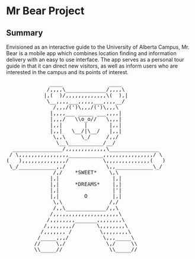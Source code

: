 # Mr Bear Project

## Summary
        
Envisioned as an interactive guide to the University of Alberta Campus, Mr. Bear is a mobile app which combines location finding and information delivery with an easy to use interface.  The app serves as a personal tour guide in that it can direct new visitors, as well as inform users who are interested in the campus and its points of interest.  	
        
<pre>
              ____               ____              
             /,,,,\_____________/,,,,\             
            |,(  )/,,,,,,,,,,,,,\(  ),|             
             \__,,,,___,,,,,___,,,,__/              
               /,,,/(')\,,,/(')\,,,\               
              |,,,,___ _____ ___,,,,|               
              |,,,/   \\o_o//   \,,,|               
              |,,|       |       |,,|               
              |,,|   \__/|\__/   |,,|               
               \,,\     \_/     /,,/                
                \__\___________/__/                 
  ________________/,,,,,,,,,,,,,\________________   
 / \,,,,,,,,,,,,,,,,___________,,,,,,,,,,,,,,,,/ \ 
(   ),,,,,,,,,,,,,,/           \,,,,,,,,,,,,,,(   ) 
 \_/____________,,/             \,,____________\_/ 
               /,/    *SWEET*    \,\               
              |,|                 |,|
              |,|     *DREAMS*    |,|
              |,|                 |'|
              |,|        O        |,|   
               \,\               /,/
               /,,\_____________/,,\
              /,,,,,,,,,,,,,,,,,,,,,\
             /,,,,,,,,_______,,,,,,,,\
            /,,,,,,,,/       \,,,,,,,,\
           /,,,,,,, /         \,,,,,,,,\
          /_____,,,/           \,,,_____\
         //     \,/             \,/     \\
         \\_____//               \\_____//

</pre>
